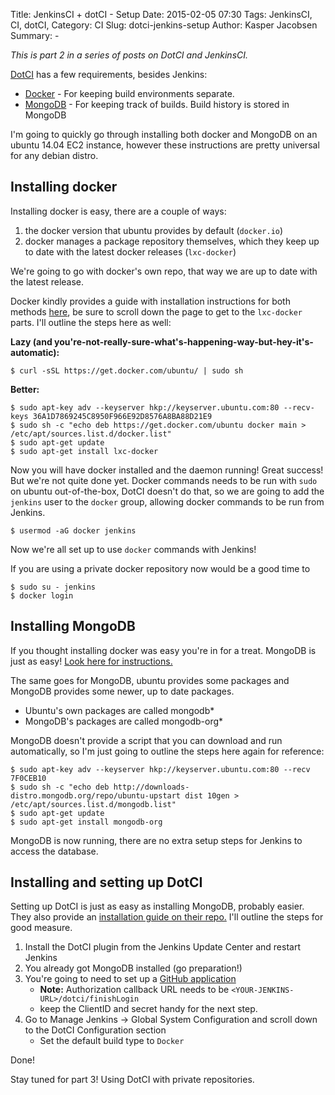 Title: JenkinsCI + dotCI - Setup
Date: 2015-02-05 07:30
Tags: JenkinsCI, CI, dotCI,
Category: CI
Slug: dotci-jenkins-setup
Author: Kasper Jacobsen
Summary: -

*This is part 2 in a series of posts on DotCI and JenkinsCI.*

[DotCI][1] has a few requirements, besides Jenkins:

* [Docker][2] - For keeping build environments separate.
* [MongoDB][3] - For keeping track of builds. Build history is stored in MongoDB

I'm going to quickly go through installing both docker and MongoDB on an ubuntu 14.04 EC2 instance, however these instructions are pretty universal for any debian distro.

## Installing docker

Installing docker is easy, there are a couple of ways:

1. the docker version that ubuntu provides by default (`docker.io`)
2. docker manages a package repository themselves, which they keep up to date with the latest docker releases (`lxc-docker`)

We're going to go with docker's own repo, that way we are up to date with the latest release.

Docker kindly provides a guide with installation instructions for both methods [here][2-1], be sure to scroll down the page to get to the `lxc-docker` parts. I'll outline the steps here as well:

**Lazy (and you're-not-really-sure-what's-happening-way-but-hey-it's-automatic):**

    $ curl -sSL https://get.docker.com/ubuntu/ | sudo sh

**Better:**

    $ sudo apt-key adv --keyserver hkp://keyserver.ubuntu.com:80 --recv-keys 36A1D7869245C8950F966E92D8576A8BA88D21E9
    $ sudo sh -c "echo deb https://get.docker.com/ubuntu docker main > /etc/apt/sources.list.d/docker.list"
    $ sudo apt-get update
    $ sudo apt-get install lxc-docker

Now you will have docker installed and the daemon running! Great success! But we're not quite done yet. Docker commands needs to be run with `sudo` on ubuntu out-of-the-box, DotCI doesn't do that, so we are going to add the `jenkins` user to the `docker` group, allowing docker commands to be run from Jenkins.

    $ usermod -aG docker jenkins

Now we're all set up to use `docker` commands with Jenkins!

If you are using a private docker repository now would be a good time to

    $ sudo su - jenkins
    $ docker login

## Installing MongoDB

If you thought installing docker was easy you're in for a treat. MongoDB is just as easy! [Look here for instructions.][3-1]

The same goes for MongoDB, ubuntu provides some packages and MongoDB provides some newer, up to date packages.

* Ubuntu's own packages are called mongodb*
* MongoDB's packages are called mongodb-org*

MongoDB doesn't provide a script that you can download and run automatically, so I'm just going to outline the steps here again for reference:

    $ sudo apt-key adv --keyserver hkp://keyserver.ubuntu.com:80 --recv 7F0CEB10
    $ sudo sh -c "echo deb http://downloads-distro.mongodb.org/repo/ubuntu-upstart dist 10gen > /etc/apt/sources.list.d/mongodb.list"
    $ sudo apt-get update
    $ sudo apt-get install mongodb-org

MongoDB is now running, there are no extra setup steps for Jenkins to access the database.

## Installing and setting up DotCI

Setting up DotCI is just as easy as installing MongoDB, probably easier. They also provide an [installation guide on their repo.][4-1] I'll outline the steps for good measure.

1. Install the DotCI plugin from the Jenkins Update Center and restart Jenkins
2. You already got MongoDB installed (go preparation!)
3. You're going to need to set up a [GitHub application][5]
    * **Note:** Authorization callback URL needs to be `<YOUR-JENKINS-URL>/dotci/finishLogin`
    * keep the ClientID and secret handy for the next step.
4. Go to Manage Jenkins -> Global System Configuration and scroll down to the DotCI Configuration section
    * Set the default build type to `Docker`

Done!


Stay tuned for part 3! Using DotCI with private repositories.


[1]: https://github.com/groupon/dotCI                                       "DotCI @ GitHub"
[2]: https://docker.io/                                                     "Docker"
[2-1]: https://docs.docker.com/installation/ubuntulinux/                    "Docker installation guide"
[3]: https://www.mongodb.org/                                               "MongoDB"
[3-1]: http://docs.mongodb.org/manual/tutorial/install-mongodb-on-ubuntu/   "MongoDB installation guide"
[4-1]: https://github.com/groupon/DotCi/blob/master/docs/Installation.md    "DotCI installation guide"
[5]: https://github.com/settings/applications/new                           "New GitHub application"
